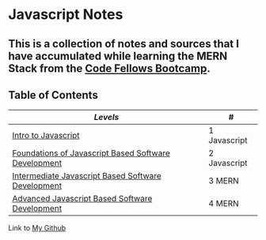 # Javascript Notes

## This is a collection of notes and sources that I have accumulated while learning the MERN Stack from the [Code Fellows Bootcamp](https://www.codefellows.org/). ##

## Table of Contents
  
  _Levels_ |  #
------------ | -------------
[Intro to Javascript](https://github.com/TraceDugar/reading-notes/blob/main/102/toc.md) | 1 Javascript
[Foundations of Javascript Based Software Development](https://github.com/TraceDugar/reading-notes/blob/main/201/Toc.md) | 2 Javascript
[Intermediate Javascript Based Software Development](https://github.com/TraceDugar/reading-notes/blob/main/301/toc.md) | 3 MERN
[Advanced Javascript Based Software Development](https://github.com/TraceDugar/reading-notes/blob/main/401/toc.md) | 4 MERN


Link to [My Github](https://github.com/TraceDugar) 
